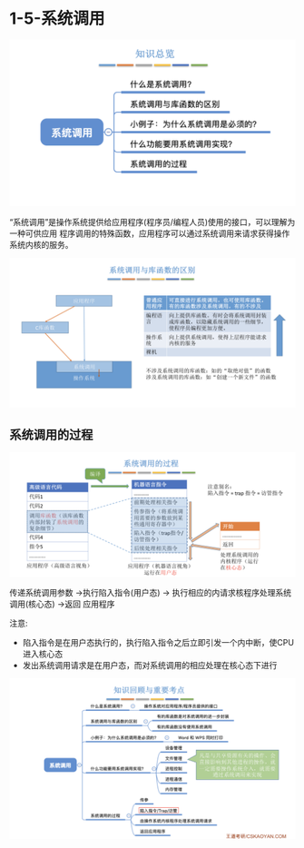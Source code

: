 # 1-5-系统调用

![](../../.gitbook/assets/image%20%2819%29.png)

“系统调用”是操作系统提供给应用程序\(程序员/编程人员\)使用的接口，可以理解为一种可供应用 程序调用的特殊函数，应用程序可以通过系统调用来请求获得操作系统内核的服务。

![](../../.gitbook/assets/image%20%28122%29.png)

## 系统调用的过程

![](../../.gitbook/assets/image%20%28100%29.png)

传递系统调用参数 -&gt;执行陷入指令\(用户态\) -&gt; 执行相应的内请求核程序处理系统调用\(核心态\) -&gt;返回 应用程序 

注意:

*  陷入指令是在用户态执行的，执行陷入指令之后立即引发一个内中断，使CPU进入核心态
* 发出系统调用请求是在用户态，而对系统调用的相应处理在核心态下进行

![](../../.gitbook/assets/image%20%28136%29.png)



